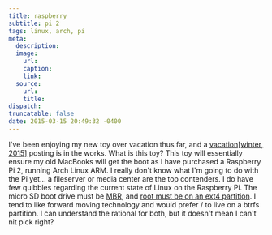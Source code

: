 ```yaml
---
title: raspberry
subtitle: pi 2
tags: linux, arch, pi
meta:
  description:
  image:
    url:
    caption:
    link:  
  source:
    url:
    title:
dispatch:
truncatable: false
date: 2015-03-15 20:49:32 -0400
---
```


I've been enjoying my new toy over vacation thus far, and a [vacation[winter, 2015]][w2015] posting is in the works. What is this toy? This toy will essentially ensure my old MacBooks will get the boot as I have purchased a Raspberry Pi 2, running Arch Linux ARM. I really don't know what I'm going to do with the Pi yet... a fileserver or media center are the top contenders. I do have few quibbles regarding the current state of Linux on the Raspberry Pi. The micro SD boot drive must be [MBR][mbr], and [root must be on an ext4 partition][btrfs]. I tend to like forward moving technology and would prefer / to live on a btrfs partition. I can understand the rational for both, but it doesn't mean I can't nit pick right?

[w2015]: /io/pi/
[mbr]: https://github.com/raspberrypi/noobs/wiki/Standalone-partitioning-explained "BCM2835 ROM can only read bootcode.bin from MBR"
[btrfs]: https://github.com/raspberrypi/linux/issues/116#issuecomment-58808250
